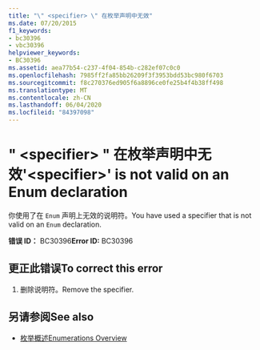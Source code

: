 ```yaml
---
title: "\" <specifier> \" 在枚举声明中无效"
ms.date: 07/20/2015
f1_keywords:
- bc30396
- vbc30396
helpviewer_keywords:
- BC30396
ms.assetid: aea77b54-c237-4f04-854b-c282ef07c0c0
ms.openlocfilehash: 7985ff2fa85bb26209f3f3953bdd53bc980f6703
ms.sourcegitcommit: f8c270376ed905f6a8896ce0fe25b4f4b38ff498
ms.translationtype: MT
ms.contentlocale: zh-CN
ms.lasthandoff: 06/04/2020
ms.locfileid: "84397098"
---
```

# <a name="specifier-is-not-valid-on-an-enum-declaration"></a><span data-ttu-id="81c69-102">" \<specifier> " 在枚举声明中无效</span><span class="sxs-lookup"><span data-stu-id="81c69-102">'\<specifier>' is not valid on an Enum declaration</span></span>
<span data-ttu-id="81c69-103">你使用了在 `Enum` 声明上无效的说明符。</span><span class="sxs-lookup"><span data-stu-id="81c69-103">You have used a specifier that is not valid on an `Enum` declaration.</span></span>  
  
 <span data-ttu-id="81c69-104">**错误 ID：** BC30396</span><span class="sxs-lookup"><span data-stu-id="81c69-104">**Error ID:** BC30396</span></span>  
  
## <a name="to-correct-this-error"></a><span data-ttu-id="81c69-105">更正此错误</span><span class="sxs-lookup"><span data-stu-id="81c69-105">To correct this error</span></span>  
  
1. <span data-ttu-id="81c69-106">删除说明符。</span><span class="sxs-lookup"><span data-stu-id="81c69-106">Remove the specifier.</span></span>  
  
## <a name="see-also"></a><span data-ttu-id="81c69-107">另请参阅</span><span class="sxs-lookup"><span data-stu-id="81c69-107">See also</span></span>

- [<span data-ttu-id="81c69-108">枚举概述</span><span class="sxs-lookup"><span data-stu-id="81c69-108">Enumerations Overview</span></span>](../programming-guide/language-features/constants-enums/enumerations-overview.md)
